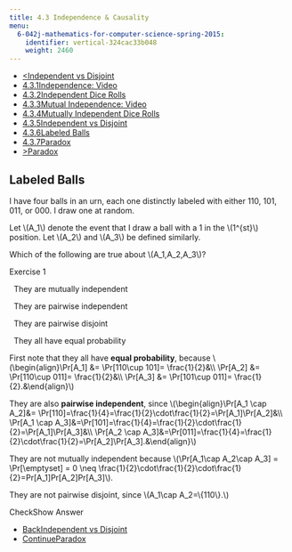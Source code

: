 ```yaml
---
title: 4.3 Independence & Causality
menu:
  6-042j-mathematics-for-computer-science-spring-2015:
    identifier: vertical-324cac33b048
    weight: 2460
---
```

*   [<Independent vs Disjoint](/courses/electrical-engineering-and-computer-science/6-042j-mathematics-for-computer-science-spring-2015/probability/tp12-2/vertical-6700220de664)
*   [4.3.1Independence: Video](/courses/electrical-engineering-and-computer-science/6-042j-mathematics-for-computer-science-spring-2015/probability/tp12-2)
*   [4.3.2Independent Dice Rolls](/courses/electrical-engineering-and-computer-science/6-042j-mathematics-for-computer-science-spring-2015/probability/tp12-2/vertical-8ff8e74ce854)
*   [4.3.3Mutual Independence: Video](/courses/electrical-engineering-and-computer-science/6-042j-mathematics-for-computer-science-spring-2015/probability/tp12-2/vertical-9c80216b7495)
*   [4.3.4Mutually Independent Dice Rolls](/courses/electrical-engineering-and-computer-science/6-042j-mathematics-for-computer-science-spring-2015/probability/tp12-2/vertical-725617c4e7c2)
*   [4.3.5Independent vs Disjoint](/courses/electrical-engineering-and-computer-science/6-042j-mathematics-for-computer-science-spring-2015/probability/tp12-2/vertical-6700220de664)
*   [4.3.6Labeled Balls](/courses/electrical-engineering-and-computer-science/6-042j-mathematics-for-computer-science-spring-2015/probability/tp12-2/vertical-324cac33b048)
*   [4.3.7Paradox](/courses/electrical-engineering-and-computer-science/6-042j-mathematics-for-computer-science-spring-2015/probability/tp12-2/paradox)
*   [\>Paradox](/courses/electrical-engineering-and-computer-science/6-042j-mathematics-for-computer-science-spring-2015/probability/tp12-2/paradox)

Labeled Balls
-------------

  

I have four balls in an urn, each one distinctly labeled with either 110, 101, 011, or 000. I draw one at random.

Let \\(A\_1\\) denote the event that I draw a ball with a 1 in the \\(1^{st}\\) position. Let \\(A\_2\\) and \\(A\_3\\) be defined similarly.

Which of the following are true about \\(A\_1,A\_2,A\_3\\)?

Exercise 1

&nbsp; They are mutually independent &nbsp;

&nbsp; They are pairwise independent &nbsp;

&nbsp; They are pairwise disjoint &nbsp;

&nbsp; They all have equal probability &nbsp;

First note that they all have **equal probability**, because \\(\\begin{align}\\Pr\[A\_1\] &= \\Pr\[110\\cup 101\]= \\frac{1}{2}&\\\\ \\Pr\[A\_2\] &= \\Pr\[110\\cup 011\]= \\frac{1}{2}&\\\\ \\Pr\[A\_3\] &= \\Pr\[101\\cup 011\]= \\frac{1}{2}.&\\end{align}\\)

They are also **pairwise independent**, since \\(\\begin{align}\\Pr\[A\_1 \\cap A\_2\]&= \\Pr\[110\]=\\frac{1}{4}=\\frac{1}{2}\\cdot\\frac{1}{2}=\\Pr\[A\_1\]\\Pr\[A\_2\]&\\\\ \\Pr\[A\_1 \\cap A\_3\]&=\\Pr\[101\]=\\frac{1}{4}=\\frac{1}{2}\\cdot\\frac{1}{2}=\\Pr\[A\_1\]\\Pr\[A\_3\]&\\\\ \\Pr\[A\_2 \\cap A\_3\]&=\\Pr\[011\]=\\frac{1}{4}=\\frac{1}{2}\\cdot\\frac{1}{2}=\\Pr\[A\_2\]\\Pr\[A\_3\].&\\end{align}\\)

They are not mutually independent because \\(\\Pr\[A\_1\\cap A\_2\\cap A\_3\] = \\Pr\[\\emptyset\] = 0 \\neq \\frac{1}{2}\\cdot\\frac{1}{2}\\cdot\\frac{1}{2}=Pr\[A\_1\]Pr\[A\_2\]Pr\[A\_3\]\\).

They are not pairwise disjoint, since \\(A\_1\\cap A\_2=\\{110\\}.\\)

CheckShow Answer

*   [BackIndependent vs Disjoint](/courses/electrical-engineering-and-computer-science/6-042j-mathematics-for-computer-science-spring-2015/probability/tp12-2/vertical-6700220de664)
*   [ContinueParadox](/courses/electrical-engineering-and-computer-science/6-042j-mathematics-for-computer-science-spring-2015/probability/tp12-2/paradox)
